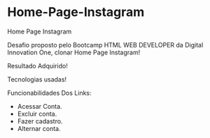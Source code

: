 # Home-Page-Instagram
 Home Page Instagram

 Desafio proposto pelo Bootcamp HTML WEB DEVELOPER da Digital Innovation One, clonar  Home Page Instagram!

 Resultado Adquirido!

 Tecnologias usadas!

 Funcionabilidades Dos Links:

 * Acessar Conta.
 * Excluir conta.
 * Fazer cadastro.
 * Alternar conta.
